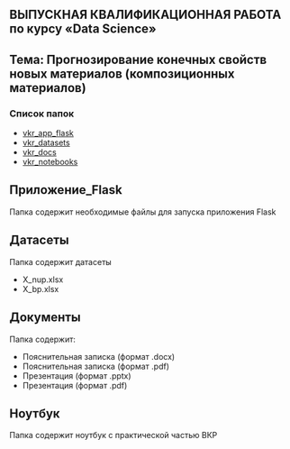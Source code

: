 ## ВЫПУСКНАЯ КВАЛИФИКАЦИОННАЯ РАБОТА по курсу «Data Science»
## Тема: Прогнозирование конечных свойств новых материалов (композиционных материалов)

### Список папок

* [vkr_app_flask](#Приложение_Flask)
* [vkr_datasets](#Датасеты)
* [vkr_docs](#Документы)
* [vkr_notebooks](#Ноутбук)

## Приложение_Flask

Папка содержит необходимые файлы для запуска приложения Flask


## Датасеты
Папка содержит датасеты
* X_nup.xlsx
* X_bp.xlsx
	
## Документы
Папка содержит:
* Пояснительная записка (формат .docx)
* Пояснительная записка (формат .pdf)
* Презентация (формат .pptx)
* Презентация (формат .pdf)

## Ноутбук
Папка содержит ноутбук с практической частью ВКР
